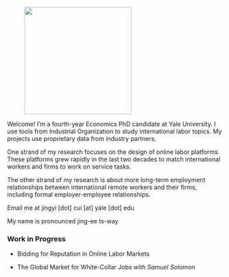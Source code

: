 
<figure>
  <img src="images/portrait.jpg" width="250" >
</figure>


Welcome! I’m a fourth-year Economics PhD candidate at Yale University. I use tools from Industrial Organization to study international labor topics. My projects use proprietary data from industry partners.

One strand of my research focuses on the design of online labor platforms. These platforms grew rapidly in the last two decades to match international workers and firms to work on service tasks. 

The other strand of my research is about more long-term employment relationships between international remote workers and their firms, including formal employer-employee relationships. 

Email me at jingyi [dot] cui [at] yale [dot] edu

My name is pronounced jing-ee ts-way

### Work in Progress

* Bidding for Reputation in Online Labor Markets

* The Global Market for White-Collar Jobs *with Samuel Solomon*